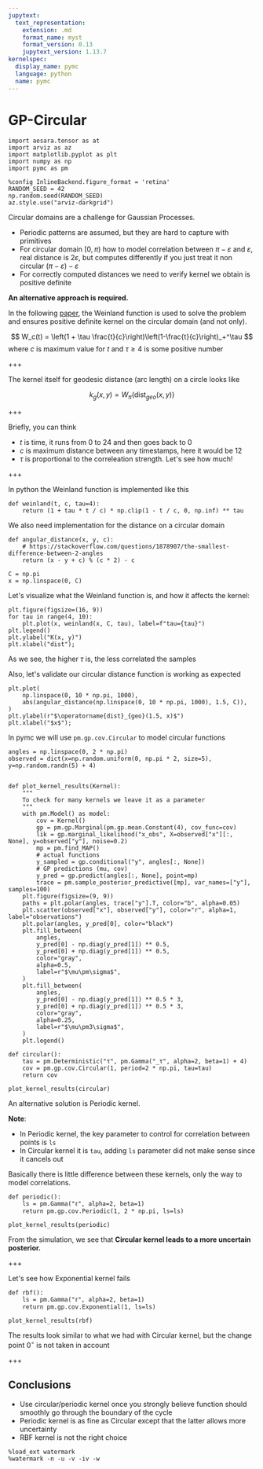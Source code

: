 ```yaml
---
jupytext:
  text_representation:
    extension: .md
    format_name: myst
    format_version: 0.13
    jupytext_version: 1.13.7
kernelspec:
  display_name: pymc
  language: python
  name: pymc
---
```


# GP-Circular

```{code-cell} ipython3
import aesara.tensor as at
import arviz as az
import matplotlib.pyplot as plt
import numpy as np
import pymc as pm
```

```{code-cell} ipython3
%config InlineBackend.figure_format = 'retina'
RANDOM_SEED = 42
np.random.seed(RANDOM_SEED)
az.style.use("arviz-darkgrid")
```

Circular domains are a challenge for Gaussian Processes. 

* Periodic patterns are assumed, but they are hard to capture with primitives
* For circular domain $[0, \pi)$ how to model correlation between $\pi-\varepsilon$ and $\varepsilon$, real distance is $2\varepsilon$, but computes differently if you just treat it non circular $(\pi-\varepsilon) - \varepsilon$
* For correctly computed distances we need to verify kernel we obtain is positive definite

**An alternative approach is required.**


In the following [paper](https://hal.archives-ouvertes.fr/hal-01119942v1/document), the Weinland function is used to solve the problem and ensures positive definite kernel on the circular domain (and not only).

$$
W_c(t) = \left(1 + \tau \frac{t}{c}\right)\left(1-\frac{t}{c}\right)_+^\tau
$$
where $c$ is maximum value for $t$ and $\tau\ge 4$ is some positive number

+++

The kernel itself for geodesic distance (arc length) on a circle looks like

$$
k_g(x, y) = W_\pi(\text{dist}_{\mathit{geo}}(x, y))
$$

+++

Briefly, you can think

* $t$ is time, it runs from $0$ to $24$ and then goes back to $0$
* $c$ is maximum distance between any timestamps, here it would be $12$
* $\tau$ is proportional to the correleation strength. Let's see how much!

+++

In python the Weinland function is implemented like this

```{code-cell} ipython3
def weinland(t, c, tau=4):
    return (1 + tau * t / c) * np.clip(1 - t / c, 0, np.inf) ** tau
```

We also need implementation for the distance on a circular domain

```{code-cell} ipython3
def angular_distance(x, y, c):
    # https://stackoverflow.com/questions/1878907/the-smallest-difference-between-2-angles
    return (x - y + c) % (c * 2) - c
```

```{code-cell} ipython3
C = np.pi
x = np.linspace(0, C)
```

Let's visualize what the Weinland function is, and how it affects the kernel:

```{code-cell} ipython3
plt.figure(figsize=(16, 9))
for tau in range(4, 10):
    plt.plot(x, weinland(x, C, tau), label=f"tau={tau}")
plt.legend()
plt.ylabel("K(x, y)")
plt.xlabel("dist");
```

As we see, the higher $\tau$ is, the less correlated the samples

Also, let's validate our circular distance function is working as expected

```{code-cell} ipython3
plt.plot(
    np.linspace(0, 10 * np.pi, 1000),
    abs(angular_distance(np.linspace(0, 10 * np.pi, 1000), 1.5, C)),
)
plt.ylabel(r"$\operatorname{dist}_{geo}(1.5, x)$")
plt.xlabel("$x$");
```

In pymc we will use `pm.gp.cov.Circular` to model circular functions

```{code-cell} ipython3
angles = np.linspace(0, 2 * np.pi)
observed = dict(x=np.random.uniform(0, np.pi * 2, size=5), y=np.random.randn(5) + 4)


def plot_kernel_results(Kernel):
    """
    To check for many kernels we leave it as a parameter
    """
    with pm.Model() as model:
        cov = Kernel()
        gp = pm.gp.Marginal(pm.gp.mean.Constant(4), cov_func=cov)
        lik = gp.marginal_likelihood("x_obs", X=observed["x"][:, None], y=observed["y"], noise=0.2)
        mp = pm.find_MAP()
        # actual functions
        y_sampled = gp.conditional("y", angles[:, None])
        # GP predictions (mu, cov)
        y_pred = gp.predict(angles[:, None], point=mp)
        trace = pm.sample_posterior_predictive([mp], var_names=["y"], samples=100)
    plt.figure(figsize=(9, 9))
    paths = plt.polar(angles, trace["y"].T, color="b", alpha=0.05)
    plt.scatter(observed["x"], observed["y"], color="r", alpha=1, label="observations")
    plt.polar(angles, y_pred[0], color="black")
    plt.fill_between(
        angles,
        y_pred[0] - np.diag(y_pred[1]) ** 0.5,
        y_pred[0] + np.diag(y_pred[1]) ** 0.5,
        color="gray",
        alpha=0.5,
        label=r"$\mu\pm\sigma$",
    )
    plt.fill_between(
        angles,
        y_pred[0] - np.diag(y_pred[1]) ** 0.5 * 3,
        y_pred[0] + np.diag(y_pred[1]) ** 0.5 * 3,
        color="gray",
        alpha=0.25,
        label=r"$\mu\pm3\sigma$",
    )
    plt.legend()
```

```{code-cell} ipython3
def circular():
    tau = pm.Deterministic("τ", pm.Gamma("_τ", alpha=2, beta=1) + 4)
    cov = pm.gp.cov.Circular(1, period=2 * np.pi, tau=tau)
    return cov
```

```{code-cell} ipython3
plot_kernel_results(circular)
```

An alternative solution is Periodic kernel.

**Note**:

* In Periodic kernel, the key parameter to control for correlation between points is `ls`
* In Circular kernel it is `tau`, adding `ls` parameter did not make sense since it cancels out

Basically there is little difference between these kernels, only the way to model correlations.

```{code-cell} ipython3
def periodic():
    ls = pm.Gamma("ℓ", alpha=2, beta=1)
    return pm.gp.cov.Periodic(1, 2 * np.pi, ls=ls)
```

```{code-cell} ipython3
plot_kernel_results(periodic)
```

From the simulation, we see that **Circular kernel leads to a more uncertain posterior.**

+++

Let's see how Exponential kernel fails

```{code-cell} ipython3
def rbf():
    ls = pm.Gamma("ℓ", alpha=2, beta=1)
    return pm.gp.cov.Exponential(1, ls=ls)
```

```{code-cell} ipython3
plot_kernel_results(rbf)
```

The results look similar to what we had with Circular kernel, but the change point $0^\circ$ is not taken in account

+++

## Conclusions

* Use circular/periodic kernel once you strongly believe function should smoothly go through the boundary of the cycle
* Periodic kernel is as fine as Circular except that the latter allows more uncertainty 
* RBF kernel is not the right choice

```{code-cell} ipython3
%load_ext watermark
%watermark -n -u -v -iv -w
```
